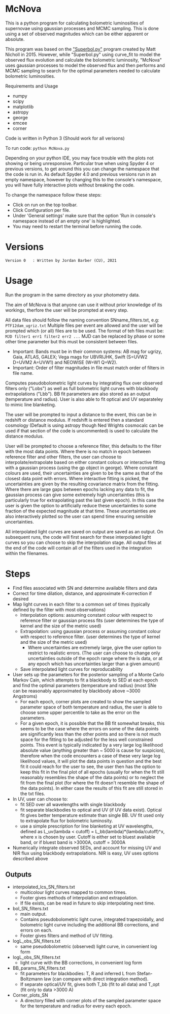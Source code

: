 # McNova
This is a python program for calculating bolometric luminosities of supernovae using gaussian processes and MCMC sampling. This is done using a set of observed magnitudes which can be either apparent or absolute.

This program was based on the ["Superbol.py"](https://github.com/mnicholl/superbol) program created by Matt Nicholl in 2015. However, while "Superbol.py" using curve_fit to model the observed flux evolution and calculate the bolometric luminosity, "McNova" uses gaussian processes to model the observed flux and then performs and MCMC sampling to search for the optimal parameters needed to calculate bolometric luminosities.

Requirements and Usage
 - numpy
 - scipy
 - matplotlib
 - astropy
 - george
 - emcee
 - corner

Code is written in Python 3 (Should work for all verisons) 

To run code:
```python McNova.py```

Depending on your python IDE, you may face trouble with the plots not showing or being unresponsive. Particular true when using Spyder 4 or previous versions, to get around this you can change the namespace that the code is run in. As default Spyder 4.0 and previous versions run in an empty namespace, however by changing this to the console's namespace, you will have fully interactive plots without breaking the code. 

To change the namespace follow these steps:
- Click on run on the top toolbar.
- Click Configuration per file.
- Under 'General settings' make sure that the option 'Run in console's namespace instead of an empty one' is highlighted.
- You may need to restart the terminal before running the code. 

# Versions
```Version 0   : Written by Jordan Barber (CU), 2021```

# Usage
Run the program in the same directory as your photometry data.

The aim of McNova is that anyone can use it without prior knowledge of its workings, therfore the user will be prompted at every step.

All data files should follow the naming convention SNname_filters.txt, e.g:
```PTF12dam_ugriz.txt```
Multiple files per event are allowed and the user will be prompted which (or all) files are to be used. The format of teh files must be:
```MJD filter1 err1 filter2 err2 ...```
MJD can be replaced by phase or some other time parameter but this must be consistent between files.
- Important: Bands must be in their common systems: AB mag for ugrizy, Gaia, ATLAS, GALEX; Vega mags for UBVRIJHK, Swift (S=UVW2 D=UVM2 A=UVW1) and NEOWISE (W=W1 Q=W2).
- Important: Order of filter magnitudes in file must match order of filters in file name.

Computes pseudobolometric light curves by integrating flux over observed filters only ("Lobs") as well as full bolometric light curves with blackbody extrapolations ("Lbb"). BB fit parameters are also stored as an output (temperature and radius). User is also able to fit optical and UV separateley to mimic line blanketing.

The user will be prompted to input a distance to the event, this can be in redshift or distance modulus. If redshift is entered then a standard cosmology (Default is using astropy though Ned Wrights cosmocalc can be used if that section of the code is uncommented) is used to calculate the distance modulus. 

User will be prompted to choose a reference filter, this defaults to the filter with the most data points. Where there is no match in epoch between reference filter and other filters, the user can choose to interpolate/extrapolate based on either constant colours or interactive fitting with a gaussian process (using the gp object in george). Where constant colours are used, their uncertainties are given to be the same as that of the closest data point with errors. Where interactive fitting is picked, the uncertainties are given by the resulting covariance matrix from the fitting. Where there are large gaps between epochs lacking any data to fit, the gaussian process can give some extremely high uncertainties (this is particularly true for extrapolating past the last given epoch). In this case the user is given the option to artificially reduce these uncertainties to some fraction of the expected magnitude at that time. These uncertainties are also interactively plotted so the user can spend time ensuring sensible uncertainties.

All interpolated light curves are saved on output are saved as an output. On subsequent runs, the code will first search for these interpolated light curves so you can choose to skip the interpolation stage. All output files at the end of the code will contain all of the filters used in the integration within the filenames. 

# Steps
 - Find files associated with SN and determine available filters and data
 - Correct for time dilation, distance, and approximate K-correction if desired
 - Map light curves in each filter to a common set of times
    (typically defined by the filter with most observations)
    - Interpolation options: assuming constant colour with respect to reference filter or gaussian process fits
       (user determines the type of kernel and the size of the metric used)
    - Extrapolation: using gaussian process or assuming constant colour with respect to reference filter.
      (user determines the type of kernel and the size of the metric used)
      - Where uncertainties are extremely large, give the user option to restrict to realistic errors.
        (The user can choose to change only uncertainties outside of the epoch range where the is data, or at any epoch which has uncertainties larger than a given amount)
    - Save interpolated light curves for reproducability
 - User sets up the parameters for the posterior sampling of a Monte Carlo Markov Cain, which attempts to fit a blackbody to SED at each epoch and find the optimal parameters        (temperature and radius) (most SNe can be reasonably approximated by blackbody above ~3000 Angstroms)
    - For each epoch, corner plots are created to show the sampled parameter space of both temperature and radius, the user is able to choose some upper percentile to take as the       error on the parameters.
    - For a given epoch, it is possible that the BB fit somewhat breaks, this seems to be the case where the errors on some of the data points are significantly less than               the other points and so there is not much space for the fitting to be adjusted for the less well constrained points. This event is typically indicated by a very large log         likelihood absolute value (anything greater than ~ 5000 is cause for suspicion), therefore when the code encounters a case of these very large log likelihood values, it will 
      plot the data points in question and the best fit it could reach for the user to see, the user then has the option to keep this fit in the final plot of all epochs (usually       for when the fit still reasonably resembles the shape of the data points) or to neglect the fit from the final plot (for where the fit doesn't resemble the shape of the data       points). In either case the results of this fit are still stored in the txt files.
 - In UV, user can choose to:
    - fit SED over all wavelengths with single blackbody
    - fit separate blackbodies to optical and UV (if UV data exist).
        Optical fit gives better temperature estimate than single BB.
         UV fit used only to extrapolate flux for bolometric luminosity.
    - use a simple prescription for line blanketing at UV wavelengths,
        defined as L_uv(lambda < cutoff) = L_bb(lambda)*(lambda/cutoff)^x, where x is chosen by user.
        Cutoff is either set to bluest available band, or if bluest band is >3000A, cutoff = 3000A
- Numerically integrate observed SEDs, and account for missing UV and NIR flux using blackbody extrapolations.
    NIR is easy, UV uses options described above
    
Outputs
------
- interpolated_lcs_SN_filters.txt
    - multicolour light curves mapped to common times.
    - Footer gives methods of interpolation and extrapolation.
    - If file exists, can be read in future to skip interpolating next time.
- bol_SN_filters.txt
    - main output.
    - Contains pseudobolometric light curve, integrated trapezoidally,
    and bolometric light curve including the additional BB corrections, and errors on each.
    - Footer gives filters and method of UV fitting.
- logL_obs_SN_filters.txt
    - same pseudobolometric (observed) light curve, in convenient log form
- logL_obs_SN_filters.txt
    - light curve with the BB corrections, in convenient log form
- BB_params_SN_filters.txt
    - fit parameters for blackbodies: T, R and inferred L from Stefan-Boltzmann law (can compare with direct integration method).
    - If separate optical/UV fit, gives both T_bb (fit to all data) and T_opt (fit only to data >3000 A)
- Corner_plots_SN
    - A directory filled with corner plots of the sampled parameter space for the temperature and radius for every each epoch.
